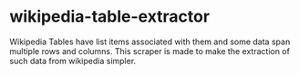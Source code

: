 # wikipedia-table-extractor
Wikipedia Tables have list items associated with them and some data span multiple rows and columns. This scraper is made to make the extraction of such data from wikipedia simpler.
